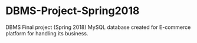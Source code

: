# DBMS-Project-Spring2018
DBMS Final project (Spring 2018)
MySQL database created for E-commerce platform for handling its business.
